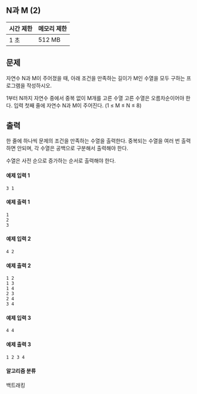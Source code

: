 ## N과 M (2)

|시간 제한|메모리 제한|
| --- | ---|
|1 초|512 MB|

## 문제
자연수 N과 M이 주어졌을 때, 아래 조건을 만족하는 길이가 M인 수열을 모두 구하는 프로그램을 작성하시오.

1부터 N까지 자연수 중에서 중복 없이 M개를 고른 수열
고른 수열은 오름차순이어야 한다.
입력
첫째 줄에 자연수 N과 M이 주어진다. (1 ≤ M ≤ N ≤ 8)

## 출력
한 줄에 하나씩 문제의 조건을 만족하는 수열을 출력한다. 중복되는 수열을 여러 번 출력하면 안되며, 각 수열은 공백으로 구분해서 출력해야 한다.

수열은 사전 순으로 증가하는 순서로 출력해야 한다.

#### 예제 입력 1 
```
3 1
```
#### 예제 출력 1 
```
1
2
3
```

#### 예제 입력 2 
```
4 2
```
#### 예제 출력 2 
```
1 2
1 3
1 4
2 3
2 4
3 4
```

#### 예제 입력 3 
```
4 4
```
#### 예제 출력 3 
```
1 2 3 4
```

#### 알고리즘 분류

백트래킹
